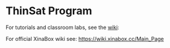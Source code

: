 # ThinSat Program

For tutorials and classroom labs, see the [wiki](https://github.com/VCSFA-MARS/ThinSat-Program/wiki):

For official XinaBox wiki see: https://wiki.xinabox.cc/Main_Page 
